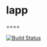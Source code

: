 # lapp
====

[![Build Status](https://travis-ci.org/pueppiblue/lapp.svg?branch=master)](https://travis-ci.org/pueppiblue/lapp)
